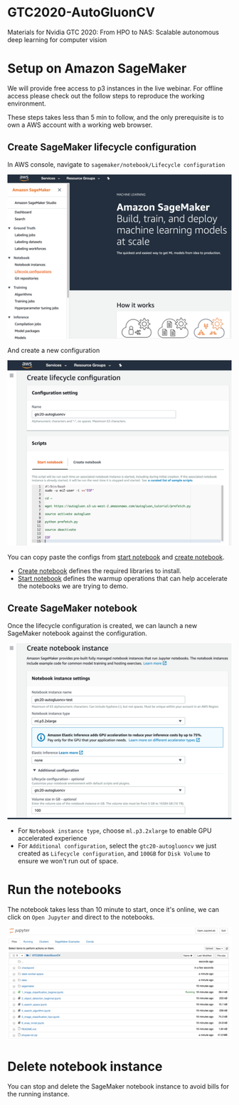 # GTC2020-AutoGluonCV

Materials for Nvidia GTC 2020: From HPO to NAS: Scalable autonomous deep learning for computer vision

# Setup on Amazon SageMaker

We will provide free access to p3 instances in the live webinar. For offline access please check out the follow steps to reproduce the working environment.

These steps takes less than 5 min to follow, and the only prerequisite is to own a AWS account with a working web browser.

## Create SageMaker lifecycle configuration
In AWS console, navigate to `sagemaker/notebook/Lifecycle configuration`

![navi](sagemaker/navi.png)

And create a new configuration

![config](sagemaker/create_lifetime_config.png)

You can copy paste the configs from [start notebook](sagemaker/start_notebook.sh) and [create notebook](sagemaker/create_notebook.sh).

- [Create notebook](sagemaker/create_notebook.sh) defines the required libraries to install.
- [Start notebook](sagemaker/start_notebook.sh) defines the warmup operations that can help accelerate the notebooks we are trying to demo.

## Create SageMaker notebook
Once the lifecycle configuration is created, we can launch a new SageMaker notebook against the configuration.

![create_notebook](sagemaker/create_notebook.png)

- For `Notebook instance type`, choose `ml.p3.2xlarge` to enable GPU accelerated experience
- For `Additional configuration`, select the `gtc20-autogluoncv` we just created as `Lifecycle configuration`, and `100GB` for `Disk Volume` to ensure we won't run out of space.

# Run the notebooks
The notebook takes less than 10 minute to start, once it's online, we can click on `Open Jupyter` and direct to the notebooks.

![jupyter](sagemaker/jupyter.png)

# Delete notebook instance
You can stop and delete the SageMaker notebook instance to avoid bills for the running instance.

